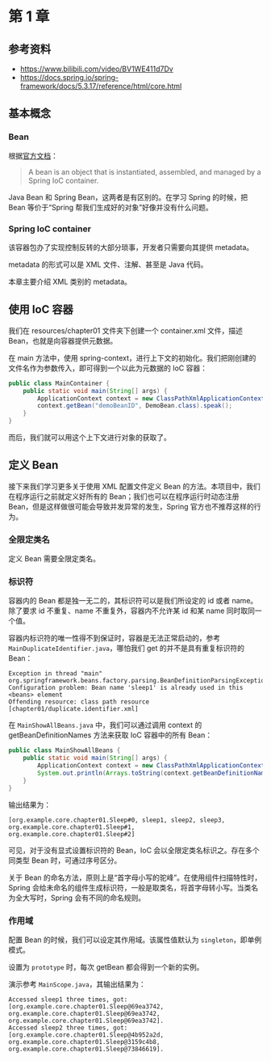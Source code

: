 # 第 1 章

## 参考资料
- https://www.bilibili.com/video/BV1WE411d7Dv
- https://docs.spring.io/spring-framework/docs/5.3.17/reference/html/core.html

## 基本概念

### Bean
根据[官方文档](https://docs.spring.io/spring-framework/docs/5.3.17/reference/html/core.html#beans-introduction)：

> A bean is an object that is instantiated, assembled, and managed by a Spring IoC container. 

Java Bean 和 Spring Bean，这两者是有区别的。在学习 Spring 的时候，把 Bean 等价于“Spring 帮我们生成好的对象”好像并没有什么问题。

### Spring IoC container

该容器包办了实现控制反转的大部分琐事，开发者只需要向其提供 metadata。

metadata 的形式可以是 XML 文件、注解、甚至是 Java 代码。

本章主要介绍 XML 类别的 metadata。

## 使用 IoC 容器

我们在 resources/chapter01 文件夹下创建一个 container.xml 文件，描述 Bean，也就是向容器提供元数据。

在 main 方法中，使用 spring-context，进行上下文的初始化。我们把刚创建的文件名作为参数传入，即可得到一个以此为元数据的 IoC 容器：

```java
public class MainContainer {
    public static void main(String[] args) {
        ApplicationContext context = new ClassPathXmlApplicationContext("chapter01/container.xml");
        context.getBean("demoBeanID", DemoBean.class).speak();
    }
}
```
而后，我们就可以用这个上下文进行对象的获取了。

## 定义 Bean

接下来我们学习更多关于使用 XML 配置文件定义 Bean 的方法。本项目中，我们在程序运行之前就定义好所有的 Bean；我们也可以在程序运行时动态注册 Bean，但是这样做很可能会导致并发异常的发生，Spring 官方也不推荐这样的行为。

### 全限定类名
定义 Bean 需要全限定类名。

### 标识符

容器内的 Bean 都是独一无二的，其标识符可以是我们所设定的 id 或者 name。除了要求 id 不重复、name 不重复外，容器内不允许某 id 和某 name 同时取同一个值。

容器内标识符的唯一性得不到保证时，容器是无法正常启动的，参考 `MainDuplicateIdentifier.java`，哪怕我们 get 的并不是具有重复标识符的 Bean：

```
Exception in thread "main" org.springframework.beans.factory.parsing.BeanDefinitionParsingException: Configuration problem: Bean name 'sleep1' is already used in this <beans> element
Offending resource: class path resource [chapter01/duplicate.identifier.xml]
```

在 `MainShowAllBeans.java` 中，我们可以通过调用 context 的 getBeanDefinitionNames 方法来获取 IoC 容器中的所有 Bean：

```java
public class MainShowAllBeans {
    public static void main(String[] args) {
        ApplicationContext context = new ClassPathXmlApplicationContext("chapter01/show.all.beans.xml");
        System.out.println(Arrays.toString(context.getBeanDefinitionNames()));
    }
}
```

输出结果为：

```
[org.example.core.chapter01.Sleep#0, sleep1, sleep2, sleep3, org.example.core.chapter01.Sleep#1, org.example.core.chapter01.Sleep#2]
```

可见，对于没有显式设置标识符的 Bean，IoC 会以全限定类名标识之。存在多个同类型 Bean 时，可通过序号区分。

关于 Bean 的命名方法，原则上是“首字母小写的驼峰”。在使用组件扫描特性时，Spring 会给未命名的组件生成标识符，一般是取类名，将首字母转小写。当类名为全大写时，Spring 会有不同的命名规则。

### 作用域

配置 Bean 的时候，我们可以设定其作用域。该属性值默认为 `singleton`，即单例模式。

设置为 `prototype` 时，每次 getBean 都会得到一个新的实例。

演示参考 `MainScope.java`，其输出结果为：

```
Accessed sleep1 three times, got:[org.example.core.chapter01.Sleep@69ea3742, org.example.core.chapter01.Sleep@69ea3742, org.example.core.chapter01.Sleep@69ea3742]. 
Accessed sleep2 three times, got:[org.example.core.chapter01.Sleep@4b952a2d, org.example.core.chapter01.Sleep@3159c4b8, org.example.core.chapter01.Sleep@73846619]. 
```